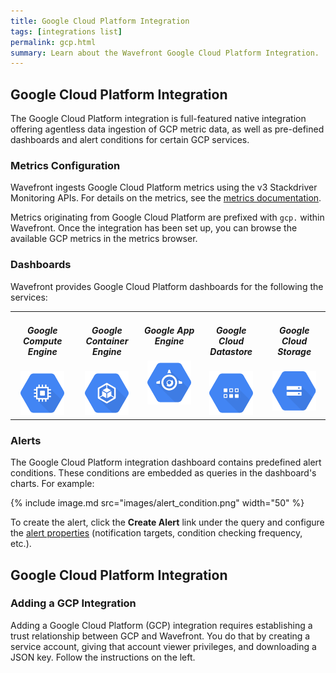 ```yaml
---
title: Google Cloud Platform Integration
tags: [integrations list]
permalink: gcp.html
summary: Learn about the Wavefront Google Cloud Platform Integration.
---
```

## Google Cloud Platform Integration

The Google Cloud Platform integration is full-featured native integration offering agentless data ingestion of GCP metric
data, as well as pre-defined dashboards and alert conditions for certain GCP services.

### Metrics Configuration

Wavefront ingests Google Cloud Platform metrics using the v3 Stackdriver Monitoring APIs.  For details on the metrics, see the
 [metrics documentation](https://cloud.google.com/monitoring/api/metrics).

Metrics originating from Google Cloud Platform are prefixed with `gcp.` within Wavefront.  Once the integration has
been set up, you can browse the available GCP metrics in the metrics browser.

### Dashboards

<p>Wavefront provides Google Cloud Platform dashboards for the following the services:</p>

<table width="100%" style="max-width: 650px; margin-bottom: 20px;">
<tbody>
<tr>
<td style="text-align:center;vertical-align:top;">
<h5>Google Compute Engine</h5>
<div><img src="images/gce.svg" alt="Google GCE" style="max-width: 70px;"/></div>
</td>
<td style="text-align:center;vertical-align:top;">
<h5>Google Container Engine</h5>
<div><img src="images/gke.svg" alt="Google GKE" style="max-width: 70px;"/></div>
</td>
<td style="text-align:center;vertical-align:top;">
<h5>Google App Engine</h5>
<div><img src="images/app-engine.svg" alt="Google APP" style="max-width: 70px;"/></div>
</td>
<td style="text-align:center;vertical-align:top;">
<h5>Google Cloud Datastore</h5>
<div><img src="images/datastore.svg" alt="Google Cloud Datastore" style="max-width: 70px;"/></div>
</td>
<td style="text-align:center;vertical-align:top;">
<h5>Google Cloud Storage</h5>
<div><img src="images/googlestorage.svg" alt="Google Cloud Storage" style="max-width: 70px;"/></div>
</td>
</tr>
</tbody>
</table>

### Alerts

The Google Cloud Platform integration dashboard contains predefined alert conditions. These conditions are embedded as queries in the dashboard's charts. For example:

{% include image.md src="images/alert_condition.png" width="50" %}

To create the alert, click the **Create Alert** link under the query and configure the [alert properties](https://docs.wavefront.com/alerts_managing.html#creating-an-alert) (notification targets, condition checking frequency, etc.).







## Google Cloud Platform Integration



### Adding a GCP Integration

Adding a Google Cloud Platform (GCP) integration requires establishing a trust relationship between GCP and Wavefront. You do that by creating a service account, giving that account viewer privileges, and downloading a JSON key. Follow the instructions on the left. 



